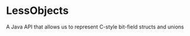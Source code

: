 LessObjects
===========

A Java API that allows us to represent C-style bit-field structs and unions
